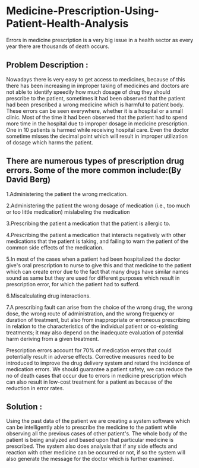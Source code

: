 # Medicine-Prescription-Using-Patient-Health-Analysis
 Errors in medicine prescription is a very big issue in a health sector as every year there are thousands of death occurs.
 
 
 Problem Description :
 ----------------------

Nowadays there is very easy to get access to medicines, because of this there has been increasing in improper taking of medicines and doctors are not able to identify speedily how much dosage of drug they should prescribe to the patient, sometimes it had been observed that the patient had been prescribed a wrong medicine which is harmful to patient body. These errors can be seen everywhere, whether it is a hospital or a small clinic. Most of the time it had been observed that the patient had to spend more time in the hospital due to improper dosage in medicine prescription. One in 10 patients is harmed while receiving hospital care. Even the doctor sometime misses the decimal point which will result in improper utilization of dosage which harms the patient.

There are numerous types of prescription drug errors. Some of the more common include:(By David Berg)
------------------------------------------------------------------------------------------------------

1.Administering the patient the wrong medication.

2.Administering the patient the wrong dosage of medication (i.e., too much or too little medication) mislabeling the medication

3.Prescribing the patient a medication that the patient is allergic to.

4.Prescribing the patient a medication that interacts negatively with other medications that the patient is taking, and failing to warn the patient of the common side effects of the medication.

5.In most of the cases when a patient had been hospitalized the doctor give's oral prescription to nurse to give this and that medicine to the patient which can create error due to the fact that many drugs have similar names sound as same but they are used for different purposes which result in prescription error, for which the patient had to sufferd.

6.Miscalculating drug interactions.

7.A prescribing fault can arise from the choice of the wrong drug, the wrong dose, the wrong route of administration, and the wrong frequency or duration of treatment, but also from inappropriate or erroneous prescribing in relation to the characteristics of the individual patient or co-existing treatments; it may also depend on the inadequate evaluation of potential harm deriving from a given treatment.

Prescription errors account for 70% of medication errors that could potentially result in adverse effects. Corrective measures need to be introduced to improve the drug delivery system and retard the incidence of medication errors. We should guarantee a patient safety, we can reduce the no of death cases that occur due to errors in medicine prescription which can also result in low-cost treatment for a patient as because of the reduction in error rates.

Solution :
-----------

Using the past data of the patient we are creating a system software which can be intelligently able to prescribe the medicine to the patient while observing all the previous cases of other patient's. The whole body of the patient is being analyzed and based upon that particular medicine is prescribed. The system also does analysis that if any side effects and reaction with other medicine can be occurred or not, if so the system will also generate the message for the doctor which is further examined.
